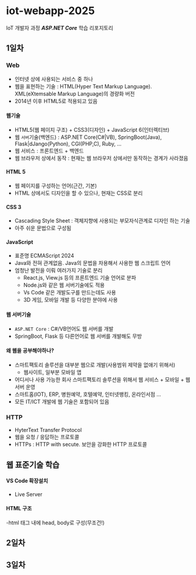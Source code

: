 # iot-webapp-2025
IoT 개발자 과정 ***ASP.NET Core*** 학습 리포지토리

## 1일차

### Web
- 인터넷 상에 사용되는 서비스 중 하나
- 웹을 표현하는 기술 : HTML(Hyper Text Markup Language). XML(eXtemsable Markup Language)의 경량화 버전
- 2014년 이후 HTML5로 적용되고 있음

#### 웹기술
- HTML5(웹 페이지 구조) + CSS3(디자인) + JavaScript 6(인터렉티브)
- 웹 `서버`기술(백엔드) : ASP.NET Core(C#|VB), SpringBoot(Java), Flask|dJango(Python), CGI(PHP,C), Ruby, ...
- 웹 서비스 : 프론트엔드 + 백엔드
- 웹 브라우저 상에서 동작 : 현재는 웹 브라우저 상에서만 동작하는 경계가 사라졌음

#### HTML 5
- 웹 페이지를 구성하는 언어(근간, 기본)
- HTML 상에서도 디자인을 할 수 있으나, 현재는 CSS로 분리

#### CSS 3
- Cascading Style Sheet : 객체지향에 사용되는 부모자식관계로 디자인 하는 기술
- 아주 쉬운 문법으로 구성됨

#### JavaScript
- 표준명 ECMAScript 2024
- Java와 전혀 관계없음. Java의 문법을 차용해서 사용한 웹 스크립트 언어
- 엄청난 발전을 이뤄 여러가지 기술로 분리
    - React.js, View.js 등의 프론트엔드 기술 언어로 분파
    - Node.js와 같은 웹 서버기술에도 적용
    - Vs Code 같은 개발도구를 만드는데도 사용
    - 3D 게임, 모바일 개발 등 다양한 분야에 사용

#### 웹 서버기술
- `ASP.NET Core` : C#/VB언어도 웹 서버를 개발
- SpringBoot, Flask 등 다른언어로 웹 서버를 개발해도 무방

#### 왜 웹을 공부해야하나?
- 스마트팩토리 솔루션을 대부분 웹으로 개발(사용범위 제약을 없애기 위해서)
    - 웹사이트, 일부분 모바일 앱
- 어디서나 사용 가능한 회사 스마트팩토리 솔루션을 위해서 웹 서비스 + 모바일 + 웹서버 운영
- 스마트홈(IOT), ERP, 병원예약, 호텔예약, 인터넷뱅킹, 온라인서점 ...
- 모든 IT/ICT 개발에 웹 기술은 포함되어 있음

### HTTP
- HyterText Transfer Protocol
- 웹을 요청 / 응답하는 프로토콜
- HTTPs : HTTP with secute. 보안을 강화한 HTTP 프로토콜

## 웹 표준기술 학습

#### VS Code 확장설치
- Live Server

#### HTML 구조
-html 태그 내에 head, body로 구성(무조건!)

## 2일차

## 3일차